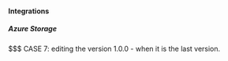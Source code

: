 #### Integrations
##### Azure Storage
$$$ CASE 7: editing the version 1.0.0 - when it is the last version.